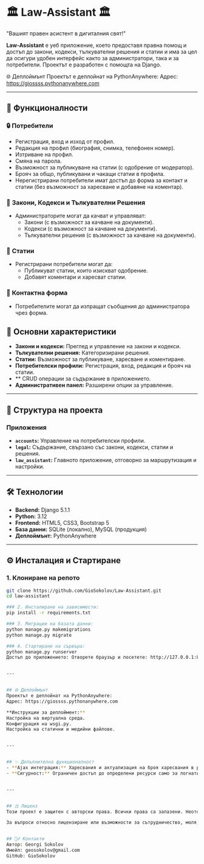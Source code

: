 # 🏛️ Law-Assistant 🏛️
"Вашият правен асистент в дигиталния свят!"

**Law-Assistant** е уеб приложение, което предоставя правна помощ и достъп до закони, кодекси, тълкувателни решения и статии и има за цел да осигури удобен интерфейс както за администратори, така и за потребители. Проектът е разработен с помощта на Django.


🌐 Деплоймънт 
Проектът е деплойнат на PythonAnywhere:
Адрес: https://giossss.pythonanywhere.com


---


## 🚀 Функционалности

### 🔒 **Потребители**
- Регистрация, вход и изход от профил.
- Редакция на профил (биография, снимка, телефонен номер).
- Изтриване на профил.
- Смяна на парола.
- Възможност за публикуване на статии (с одобрение от модератор).
- Брояч за общо, публикувани и чакащи статии в профила.
- Нерегистрирани потребители имат достъп до форма за контакт и статии (без възможност за харесване и добавяне на коментар). 

### 📜 **Закони, Кодекси и Тълкувателни Решения**
- Администраторите могат да качват и управляват:
  - Закони (с възможност за качване на документи).
  - Кодекси (с възможност за качване на документи).
  - Тълкувателни решения (с възможност за качване на документи).

### 📰 **Статии**
- Регистрирани потребители могат да:
  - Публикуват статии, които изискват одобрение.
  - Добавят коментари и харесват статии.

### 📩 **Контактна форма**
- Потребителите могат да изпращат съобщения до администратора чрез форма.

## 🚀 Основни характеристики 
- **Закони и кодекси:** Преглед и управление на закони и кодекси.
- **Тълкувателни решения:** Категоризирани решения.
- **Статии:** Възможност за публикуване, харесване и коментиране.
- **Потребителски профили:** Регистрация, вход, редакция и брояч на статии.
- ** CRUD операции за съдържание в приложението.
- **Административен панел:** Разширени опции за управление.


---


## 📂 Структура на проекта

### **Приложения**
- **`accounts`:** Управление на потребителски профили.
- **`legal`:** Съдържание, свързано със закони, кодекси, статии и решения.
- **`law_assistant`:** Главното приложение, отговорно за маршрутизация и настройки.


---


## 🛠️ Технологии 
- **Backend:** Django 5.1.1
- **Python:** 3.12
- **Frontend:** HTML5, CSS3, Bootstrap 5
- **База данни:** SQLite (локално), MySQL (продукция)
- **Деплоймънт:** PythonAnywhere


---


## ⚙️ Инсталация и Стартиране

### 1. Клониране на репото
```bash
git clone https://github.com/GioSokolov/Law-Assistant.git
cd law-assistant

### 2. Инсталиране на зависимости:
pip install -r requirements.txt

### 3. Миграции на базата данни:
python manage.py makemigrations
python manage.py migrate

### 4. Стартиране на сървъра:
python manage.py runserver
Достъп до приложението: Отворете браузър и посетете: http://127.0.0.1:8000


---


## 🌐 Деплоймънт 
Проектът е деплойнат на PythonAnywhere:
Адрес: https://giossss.pythonanywhere.com

**Инструкции за деплоймент:**
Настройка на виртуална среда.
Конфигурация на wsgi.py.
Настройка на статични и медийни файлове.


---


## ✨ Допълнителна функционалност 
- **Ajax интеграция:** Харесвания и актуализация на броя харесвания в реално време.
- **Сигурност:** Ограничен достъп до определени ресурси само за логнати потребители.


---


## ⚖️ Лиценз 
Този проект е защитен с авторски права. Всички права са запазени. Неоторизирано копиране, разпространение или модификация на кода без изрично разрешение от автора е забранено.

За въпроси относно лицензиране или възможности за сътрудничество, моля, свържете се с мен на посочените контакти.


## 🙋‍♂️ Контакти 
Автор: Georgi Sokolov
Имейл: geosokolov@gmail.com
GitHub: GioSokolov
